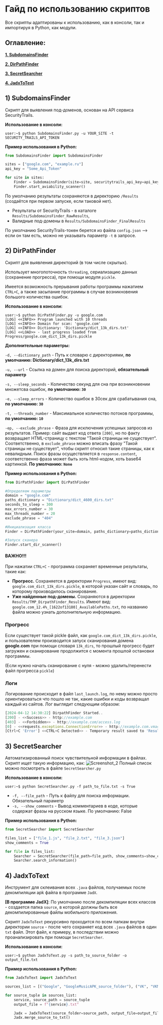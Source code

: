 # Гайд по использованию скриптов
Все скрипты адаптированы к использованию, как в консоли, так и импортируя в Python, как модули.

## Оглавление:
[**1. SubdomainsFinder**](#SubdomainsFinder)

[**2. DirPathFinder**](#DirPathFinder)

[**3. SecretSearcher**](#SecretSearcher)

[**4. JadxToText**](#JadxToText)

## 1) SubdomainsFinder <a name = "SubdomainsFinder"></a>
Скрипт для выявления под-доменов, основан на API сервиса SecurityTrails. 

**Использование в консоли:**
```console
user:~$ python SubdomainsFinder.py -u YOUR_SITE -t SECURITY_TRAILS_API_TOKEN
```

**Пример использования в Python:**
```python
from SubdomainsFinder import SubdomainsFinder

sites = ["google.com", "example.ru"]
api_key = "Some_Api_Token"

for site in sites:
    Finder = SubdomainsFinder(site=site, securitytrails_api_key=api_key)
    Finder.start_aviability_scanner()
```
По умолчанию результаты сохраняются в директорию `/Results` (создаётся при первом запуске, если таковой нет). 

* Результаты от SecurityTrails - в каталоге `Results/SubdomainsFinder_RawResults`, 
* Валидные под-домены в `Results/SubdomainsFinder_FinalResults`

По умолчанию SecurityTrails-токен берется из файла `config.json` --> если он там есть, можно не указывать параметр `-t` в запросе.

## 2) DirPathFinder <a name = "DirPathFinder"></a>
Скрипт для выявления директорий (в том числе скрытых). 

Использует многопоточность `threading`, сериализацию данных (сохранение прогресса), при помощи модуля `pickle`. 

Имеется возможность прерывания работы программы нажатием `CTRL+C`, а также засыпание программы в случае возникновения большого количества ошибок. 

**Использование в консоли:**
```console
user:~$ python DirPathFinder.py -u google.com
[LOG] <<INFO>> Program launched with 10 threads
[LOG] <<INFO>> Domain for scan: 'google.com'
[LOG] <<INFO>> Dictionary: 'Dictionary/dict_13k_dirs.txt'
[LOG] <<LOAD>> - last progress loaded from Progress/google.com_dict_13k_dirs.pickle
```
**Дополнительные параметры:**

`-d, --dictionary_path` - Путь к словарю с директориями, **по умолчанию: Dictionary/dict_13k_dirs.txt**

`-u, --url` - Ссылка на домен для поиска директорий, **обязательный параметр**

`-s, --sleep_seconds` - Количество секунд для сна при возникновении множетсва ошибок, **по умолчанию: `30`**

`-e, --sleep_errors` - Количество ошибок в 30сек для срабатывания сна, **по умолчанию: `30`**

`-t, --threads_number` - Максимальное количество потоков программы, **по умолчанию: `10`**

`-ep, --exclude_phrase` - Фраза для исключения успешных запросов из результатов. Пример: сайт выдает код ответа `[200]`, но по факту возвращает HTML-страницу с текстом "Такой страницы не существует". Соответственно, в `exclude_phrase` можно вписать фразу "Такой страницы не существует", чтобы скрипт относил такие страницы, как к невалидным. Поиск фразы осуществляется в `response.content`, соответственно фраза может быть хоть html-кодом, хоть base64 картинкой. **По умолчанию: `None`**

**Пример использования в Python:**
```python
from DirPathFinder import DirPathFinder

#Определяем параметры
domain = "google.com"
paths_dictionary = "Dictionary/dict_4600_dirs.txt"
seconds_to_sleep = 300
max_errors_number = 30
max_threads_number = 20
exclude_phrase = "404"

#Инициализация класса
Finder = DirPathFinder(your_site=domain, paths_dictionary=paths_dictionary, seconds_to_sleep=sleep_seconds, max_errors_number=max_errors_number, max_threads_number=max_threads_number, exclude_flag_phrase=exclude_phrase)

#Запуск сканера
Finder.start_dir_scanner()
```

#### ВАЖНО!!!
При нажатии `CTRL+C` - программа сохраняет временные результаты, такие как: 
* **Прогресс.** Сохраняется в директории `Progress`, имеют вид: `google.com_dict_13k_dirs.pickle`, в которой указан сайт и словарь, по которому производилось сканирование.
* **Уже найденные под-домены.** Сохраняются в директории `Results/TMP_DirpathFinder_Results`. Имеют вид: `google.com_12.4%_[1622of13180]_AvailablePaths.txt`, по названию файла можно узнать дополнительную информацию.

### Прогресс
Если существует такой pickle файл, как `google.com_dict_13k_dirs.pickle`, и пользователем производится запуск сканирования домена **google.com** при помощи словаря `13k_dirs`, то прошлый прогресс будет загружен и сканирование продолжится с момента прошлой остановки программы. 

(Если нужно начать сканирование с нуля - можно удалить/перенести файл прогресса `pickle`)

### Логи
Логирование происходит в файл `last_launch.log`, по нему можно просто ориентироваться что пошло не так, какие ошибки и коды возвращал каждый из сайтов. Лог выглядит следующим образом:
```js
[2024-04-12 14:30:22] DirpathFinder Started..
[200] - <<Success>> - http://example.com
[403] - <<Forbidden>> - http://example.com/access.log
[0] - <<requests.exceptions.ConnectionError>> - http://example.com.vmachine
[Ctrl+C 'Error'] <<CTRL+C Detected>> - Temporary result saved to 'Results/TMP_DirpathFinder_Results///example.com_32.49%_[4282of13179]_AvailablePaths.txt'
```


## 3) SecretSearcher <a name = "SecretSearcher"></a>
Автоматизированный поиск чувствительной информации в файлах. Скрипт ищет такую информацию, как:
![Screenshot_2](https://github.com/ILYXAAA/web-scan-tools/assets/107761814/4bd186e1-54bf-48ef-83a2-5d2c99bf9a38)
Полный список можно посмотреть в файле `SecretSearcher.py`

**Использование в консоли:**
```console
user:~$ python SecretSearcher.py -f path_to_file.txt -s True
```
* `-f, --file_path` - Путь к файлу для поиска информации. Обязательный параметр
* `-s, --show_comments` - Вывод комментариев в коде, которые содержат фразы на русском языке. По умолчанию: False

**Пример использования в Python:**
```python
from SecretSearcher import SecretSearcher

files_list = ["file_1.js", "file_2.txt", "file_3.json"]
show_comments = True

for file in files_list:
    Searcher = SecretSearcher(file_path=file_path, show_comments=show_comments)
    Searcher.search_information()
```

## 4) JadxToText <a name = "JadxToText"></a>
Инструмент для склеивания всех `.java` файлов, получаемых после декомпиляции apk файла в программе `JadX`. 

**[В программе JadX]**: По умолчанию после декомпиляции всех классов - создается папка `source`, в которой должны быть все декомпилированные файлы мобильного приложения. 

Скрипт `JadxToText` рекурсивно проходится по всем папкам внутри директории `source` - после чего сохраняет код всех `.java` файлов в один `txt` файл. Этот файл, к примеру, в последствии можно проанализировать при помощи `SecretSearcher`.

**Использование в консоли:**
```console
user:~$ python JadxToText.py -s path_to_source_folder -o output_file.txt
```

**Пример использования в Python:**
```python
from JadxToText import JadxToText

sources_list = [("Google", "GoogleMusicAPK_source_folder"), ("VK", "VKMusic_source_folder")]

for source_tuple in sources_list:
    service, source_path = source_tuple
    output_file = f"{service}.txt"

    Jadx = JadxToText(source_folder=source_path, output_file=output_file)
    Jadx.merge_source_to_txt()
```
